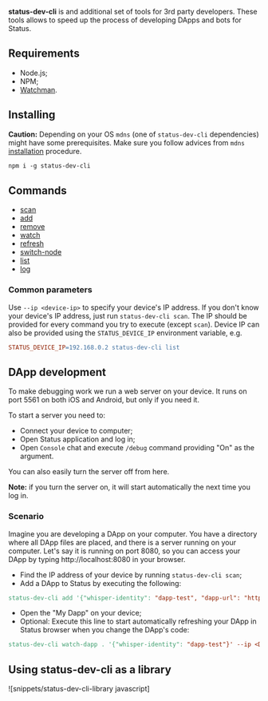 **status-dev-cli** is and additional set of tools for 3rd party developers. These tools allows to speed up the process of developing DApps and bots for Status.

## Requirements

* Node.js;
* NPM;
* [Watchman](https://facebook.github.io/watchman/docs/install.html).

## Installing

**Caution:** Depending on your OS `mdns` (one of `status-dev-cli` dependencies) might have some prerequisites. Make sure you follow advices from `mdns` [installation](https://github.com/agnat/node_mdns#installation) procedure.

```makefile
npm i -g status-dev-cli
```

## Commands

* [scan](/#/ref/status-dev-cli+scan)
* [add](/#/ref/status-dev-cli+add)
* [remove](/#/ref/status-dev-cli+remove)
* [watch](/#/ref/status-dev-cli+watch)
* [refresh](/#/ref/status-dev-cli+refresh)
* [switch-node](/#/ref/status-dev-cli+switch-node)
* [list](/#/ref/status-dev-cli+list)
* [log](/#/ref/status-dev-cli+log)

### Common parameters

Use `--ip <device-ip>` to specify your device's IP address. If you don't know your device's IP address, just run `status-dev-cli scan`. 
The IP should be provided for every command you try to execute (except `scan`).
Device IP can also be provided using the `STATUS_DEVICE_IP` environment variable, e.g. 

```makefile
STATUS_DEVICE_IP=192.168.0.2 status-dev-cli list
```

## DApp development

To make debugging work we run a web server on your device. It runs on port 5561 on both iOS and Android, but only if you need it.

To start a server you need to:

* Connect your device to computer;
* Open Status application and log in;
* Open `Console` chat and execute `/debug` command providing "On" as the argument.

You can also easily turn the server off from here.

**Note:** if you turn the server on, it will start automatically the next time you log in.

### Scenario

Imagine you are developing a DApp on your computer. You have a directory where all DApp files are placed, 
and there is a server running on your computer. Let's say it is running on port 8080, so you can access 
your DApp by typing http://localhost:8080 in your browser.

* Find the IP address of your device by running `status-dev-cli scan`;
* Add a DApp to Status by executing the following:

```makefile
status-dev-cli add '{"whisper-identity": "dapp-test", "dapp-url": "http://localhost:8080/", "name": "My Dapp"}' --ip <DEVICE IP>
```

* Open the "My Dapp" on your device;
* Optional: Execute this line to start automatically refreshing your DApp in Status browser when you change the DApp's code:

```makefile
status-dev-cli watch-dapp . '{"whisper-identity": "dapp-test"}' --ip <DEVICE IP>
```

## Using status-dev-cli as a library

![snippets/status-dev-cli-library javascript]